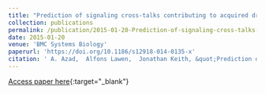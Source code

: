 ```yaml
---
title: "Prediction of signaling cross-talks contributing to acquired drug resistance in breast cancer cells by Bayesian statistical modeling"
collection: publications
permalink: /publication/2015-01-20-Prediction-of-signaling-cross-talks-contributing-to-acquired-drug-resistance-in-breast-cancer-cells-by-Bayesian-statistical-modeling
date: 2015-01-20
venue: 'BMC Systems Biology'
paperurl: 'https://doi.org/10.1186/s12918-014-0135-x'
citation: ' A. Azad,  Alfons Lawen,  Jonathan Keith, &quot;Prediction of signaling cross-talks contributing to acquired drug resistance in breast cancer cells by Bayesian statistical modeling.&quot; BMC Systems Biology, 2015.'
---
```

[Access paper here](https://doi.org/10.1186/s12918-014-0135-x){:target="_blank"}
